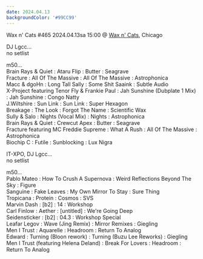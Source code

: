 ```yaml
---
date: 2024.04.13
backgroundColor: '#99CC99'
---
```


Wax n' Cats #465 2024.04.13sa 15:00 @ [Wax n' Cats](http://www.twitch.tv/waxncats/), Chicago  

DJ Lgcc...  
no setlist  

m50...  
Brain Rays & Quiet : Ataru Flip : Butter : Seagrave  
Fracture : All Of The Massive : All Of The Massive : Astrophonica  
Macc & dgoHn : Long Tall Sally : Some Shit Saaink : Subtle Audio  
X-Project featuring Tenor Fly & Frankie Paul : Jah Sunshine (Dubplate 1 Mix) : Jah Sunshine : Congo Natty  
J.Wiltshire : Sun Link : Sun Link : Super Hexagon  
Breakage : The Look : Forgot The Name : Scientific Wax  
Sully & Salo : Nights (Vocal Mix) : Nights : Astrophonica  
Brain Rays & Quiet : Crewcut Apex : Butter : Seagrave  
Fracture featuring MC Freddie Supreme : What A Rush : All Of The Massive : Astrophonica  
Biochip C : Futile : Sunblocking : Lux Nigra  

IT-XPO, DJ Lgcc...  
no setlist  

m50...  
Pablo Mateo : How To Crush A Supernova : Weird Reflections Beyond The Sky : Figure  
Sanguine : Fake Leaves : My Own Mirror To Stay : Sure Thing  
Tropicana : Protein : Cosmos : SVS  
Marvin Dash : \[b2\] : 14 : Workshop  
Carl Finlow : Aether : \[untitled\] : We're Going Deep  
Seidensticker : \[b2\] : 04.3 : Workshop Special  
Leafar Legov : Wave (Jing Remix) : Mirror Remixes : Giegling  
Men I Trust : Aquarelle : Headroom : Return To Analog  
Edward : Turning (Bloon rework) : Turning (Buzu Lee Reworks) : Giegling  
Men I Trust (featuring Helena Deland) : Break For Lovers : Headroom : Return To Analog